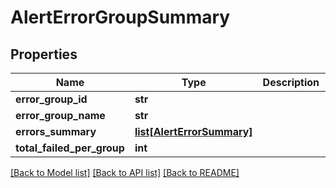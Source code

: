 # AlertErrorGroupSummary

## Properties
Name | Type | Description | Notes
------------ | ------------- | ------------- | -------------
**error_group_id** | **str** |  | [optional] 
**error_group_name** | **str** |  | [optional] 
**errors_summary** | [**list[AlertErrorSummary]**](AlertErrorSummary.md) |  | [optional] 
**total_failed_per_group** | **int** |  | [optional] 

[[Back to Model list]](../README.md#documentation-for-models) [[Back to API list]](../README.md#documentation-for-api-endpoints) [[Back to README]](../README.md)


